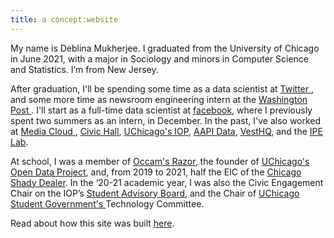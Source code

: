 ```yaml
---
title: a concept:website
---
```


My name is Deblina Mukherjee. I graduated from the University of Chicago in June 2021, with a major in Sociology and minors in Computer Science and Statistics. I’m from New Jersey.

After graduation, I'll be spending some time as a data scientist at <a href="https://blog.twitter.com/en_us/topics/product/2021/introducing-birdwatch-a-community-based-approach-to-misinformation.html" target ="_blank"> Twitter </a>, and some more time as newsroom engineering intern at the <a href="https://www.washingtonpost.com/pr/2021/01/25/washington-post-announces-2021-newsroom-engineering-interns/" target="_blank"> Washington Post </a>. I'll start as a full-time data scientist at  <a href="https://www.facebook.com/" target="_blank">facebook</a>, where I previously spent two summers as an intern, in December. In the past, I've also worked at <a href="https://mediacloud.org/about" target="_blank"> Media Cloud </a>, <a href="https://civichall.org/" target="_blank">Civic Hall</a>, <a href="http://politics.uchicago.edu/" target="_blank">UChicago's IOP</a>, <a href="https://aapidata.com/" target="_blank">AAPI Data</a>, <a href="https://www.vesthq.com/" target="_blank">VestHQ</a>, and the <a href="https://home.uchicago.edu/~gulotty/IPElab.html" target="_blank">IPE Lab</a>. 

At school, I was a member of <a href="http://occam.uchicago.edu/" target="_blank">Occam's Razor</a>, the founder of <a href="https://github.com/UCOpenData" target="_blank">UChicago's Open Data Project</a>, and, from 2019 to 2021, half the EIC of the <a href="https://chicagoshadydealer.com/" target="_blank">Chicago Shady Dealer</a>. In the ‘20-21 academic year, I was also the Civic Engagement Chair on the IOP’s <a href="http://politics.uchicago.edu/pages/student-leaders" target="_blank">Student Advisory Board</a>, and the Chair of <a href = "https://www.facebook.com/SGuchicago/" target="_blank"> UChicago Student Government's </a> Technology Committee. 

Read about how this site was built [here](/colophon/).
